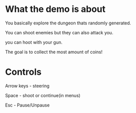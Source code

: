 # What the demo is about

You basically explore the dungeon  thats randomly generated.

You can shoot enemies but they can also attack you.

you can hoot with your gun.

The goal is to collect the most amount of coins!

# Controls

Arrow keys - steering

Space - shoot or continue(in menus)

Esc - Pause/Unpause
